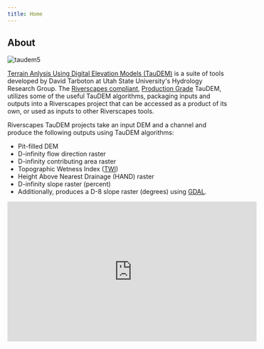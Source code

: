 ```yaml
---
title: Home
---
```


## About

![taudem5]({{site.baseurl}}/assets/images/logos/taudem5logo.gif)

[Terrain Anlysis Using Digital Elevation Models (TauDEM)](https://hydrology.usu.edu/taudem/taudem5/) is a suite of tools developed by David Tarboton at Utah State University's Hydrology Research Group. The [Riverscapes compliant](https://docs.riverscapes.net/standards
), [Production Grade](https://docs.riverscapes.net/standards
) TauDEM, utilizes some of the useful TauDEM algorithms, packaging inputs and outputs into a Riverscapes project that can be accessed as a product of its own, or used as inputs to other Riverscapes tools.

Riverscapes TauDEM projects take an input DEM and a channel and produce the following outputs using TauDEM algorithms:
- Pit-filled DEM
- D-infinity flow direction raster
- D-infinity contributing area raster
- Topographic Wetness Index ([TWI](https://en.wikipedia.org/wiki/Topographic_wetness_index))
- Height Above Nearest Drainage (HAND) raster
- D-infinity slope raster (percent)
- Additionally, produces a D-8 slope raster (degrees) using [GDAL](https://gdal.org/).

<div class="responsive-embed">
<iframe width="560" height="315" src="https://www.youtube.com/embed/YMgHAcDbnrk" frameborder="0" allow="accelerometer; autoplay; encrypted-media; gyroscope; picture-in-picture" allowfullscreen></iframe>
</div>
